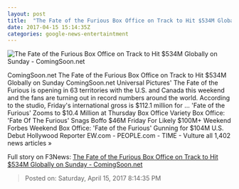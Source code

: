 ```yaml
---
layout: post
title:  "The Fate of the Furious Box Office on Track to Hit $534M Globally on Sunday - ComingSoon.net"
date: 2017-04-15 15:14:35Z
categories: google-news-entertaintment
---
```


![The Fate of the Furious Box Office on Track to Hit $534M Globally on Sunday - ComingSoon.net](http://cdn2-www.comingsoon.net/assets/uploads/2017/04/furioussocials.jpg)

ComingSoon.net The Fate of the Furious Box Office on Track to Hit $534M Globally on Sunday ComingSoon.net Universal Pictures' The Fate of the Furious is opening in 63 territories with the U.S. and Canada this weekend and the fans are turning out in record numbers around the world. According to the studio, Friday's international gross is $112.1 million for ... 'Fate of the Furious' Zooms to $10.4 Million at Thursday Box Office Variety Box Office: 'Fate Of The Furious' Snags Boffo $46M Friday For Likely $100M+ Weekend Forbes Weekend Box Office: 'Fate of the Furious' Gunning for $104M U.S. Debut Hollywood Reporter EW.com - PEOPLE.com - TIME - Vulture all 1,402 news articles »


Full story on F3News: [The Fate of the Furious Box Office on Track to Hit $534M Globally on Sunday - ComingSoon.net](http://www.f3nws.com/n/qFnkQC)

> Posted on: Saturday, April 15, 2017 8:14:35 PM

